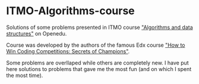 # ITMO-Algorithms-course

Solutions of some problems presented in ITMO course ["Algorithms and data structures"](https://openedu.ru/course/ITMOUniversity/PADS/) on Openedu. 


Course was developed by the authors of the famous Edx course ["How to Win Coding Competitions: Secrets of Champions"](https://www.edx.org/course/how-to-win-coding-competitions-secrets-of-champion).

Some problems are overllaped while others are completely new. 
I have put here solutions to problems that gave me the most fun (and on which I spent the most time). 

